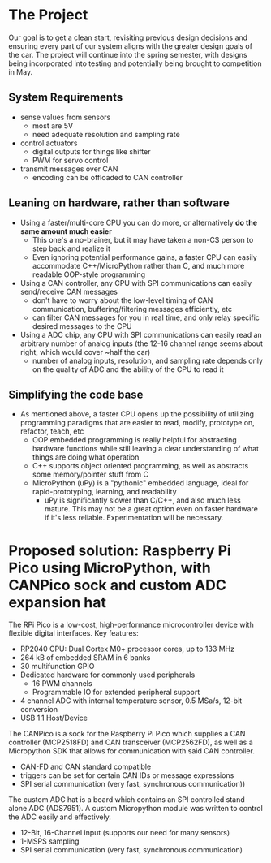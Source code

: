 # The Project

Our goal is to get a clean start, revisiting previous design decisions and ensuring every part of our system aligns with the greater design goals of the car. The project will continue into the spring semester, with designs being incorporated into testing and potentially being brought to competition in May. 

## System Requirements

- sense values from sensors
  - most are 5V
  - need adequate resolution and sampling rate
- control actuators
  - digital outputs for things like shifter
  - PWM for servo control
- transmit messages over CAN
  - encoding can be offloaded to CAN controller

## Leaning on hardware, rather than software
 - Using a faster/multi-core CPU you can do more, or alternatively **do the same amount much easier**
   - This one's a no-brainer, but it may have taken a non-CS person to step back and realize it
   - Even ignoring potential performance gains, a faster CPU can easily accommodate C++/MicroPython rather than C, and much more readable OOP-style programming
 - Using a CAN controller, any CPU with SPI communications can easily send/receive CAN messages
   - don't have to worry about the low-level timing of CAN communication, buffering/filtering messages efficiently, etc
   - can filter CAN messages for you in real time, and only relay specific desired messages to the CPU
 - Using a ADC chip, any CPU with SPI communications can easily read an arbitrary number of analog inputs (the 12-16 channel range seems about right, which would cover ~half the car)
   - number of analog inputs, resolution, and sampling rate depends only on the quality of ADC and the ability of the CPU to read it

## Simplifying the code base
 - As mentioned above, a faster CPU opens up the possibility of utilizing programming paradigms that are easier to read, modify, prototype on, refactor, teach, etc
   - OOP embedded programming is really helpful for abstracting hardware functions while still leaving a clear understanding of what things are doing what operation
   - C++ supports object oriented programming, as well as abstracts some memory/pointer stuff from C
   - MicroPython (uPy) is a "pythonic" embedded language, ideal for rapid-prototyping, learning, and readability
     - uPy is significantly slower than C/C++, and also much less mature. This may not be a great option even on faster hardware if it's less reliable. Experimentation will be necessary.

# Proposed solution: Raspberry Pi Pico using MicroPython, with CANPico sock and custom ADC expansion hat

The RPi Pico is a low-cost, high-performance microcontroller device with flexible digital interfaces. Key features:

- RP2040 CPU: Dual Cortex M0+ processor cores, up to 133 MHz
- 264 kB of embedded SRAM in 6 banks
- 30 multifunction GPIO
- Dedicated hardware for commonly used peripherals
  - 16 PWM channels
  - Programmable IO for extended peripheral support
- 4 channel ADC with internal temperature sensor, 0.5 MSa/s, 12-bit conversion
- USB 1.1 Host/Device

The CANPico is a sock for the Raspberry Pi Pico which supplies a CAN controller (MCP2518FD) and CAN transceiver (MCP2562FD), as well as a Micropython SDK that allows for communication with said CAN controller. 
 - CAN-FD and CAN standard compatible
 - triggers can be set for certain CAN IDs or message expressions
 - SPI serial communication (very fast, synchronous communication))

The custom ADC hat is a board which contains an SPI controlled stand alone ADC (ADS7951). A custom Micropython module was written to control the ADC easily and effectively.
 - 12-Bit, 16-Channel input (supports our need for many sensors)
 - 1-MSPS sampling 
 - SPI serial communication (very fast, synchronous communication)
